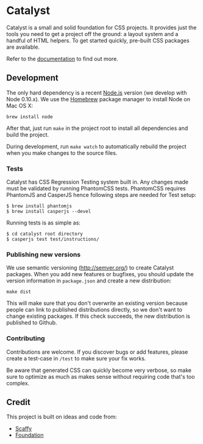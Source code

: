 # Catalyst

Catalyst is a small and solid foundation for CSS projects. It provides just the tools you need to get a project off the ground: a layout system and a handful of HTML helpers. To get started quickly, pre-built CSS packages are available.

Refer to the [documentation](http://interactivethings.github.io/catalyst/) to find out more.

## Development

The only hard dependency is a recent [Node.js](http://nodejs.org/) version (we develop with Node 0.10.x). We use the [Homebrew](http://brew.sh/) package manager to install Node on Mac&nbsp;OS&nbsp;X:

    brew install node

After that, just run `make` in the project root to install all dependencies and build the project.

During development, run `make watch` to automatically rebuild the project when you make changes to the source files.

### Tests

Catalyst has CSS Regression Testing system built in. Any changes made must be validated by running PhantomCSS tests. PhantomCSS requires PhantomJS and CasperJS hence following steps are needed for Test setup:

```
$ brew install phantomjs
$ brew install casperjs --devel
```

Running tests is as simple as:

```
$ cd catalyst root directory
$ casperjs test test/instructions/
```

### Publishing new versions

We use semantic versioning (http://semver.org/) to create Catalyst packages. When you add new features or bugfixes, you should update the version information in `package.json` and create a new distribution:

    make dist

This will make sure that you don't overwrite an existing version because people can link to published distributions directly, so we don't want to change existing packages. If this check succeeds, the new distribution is published to Github.

### Contributing

Contributions are welcome. If you discover bugs or add features, please create a test-case in `/test` to make sure your fix works.

Be aware that generated CSS can quickly become very verbose, so make sure to optimize as much as makes sense without requiring code that's too complex.

## Credit

This project is built on ideas and code from:

* [Scaffy](http://scaffy.railsware.com/)
* [Foundation](http://foundation.zurb.com/)
